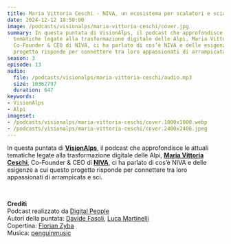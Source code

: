 ```yaml
---
title: Maria Vittoria Ceschi - NIVA, un ecosistema per scalatori e sciatori @Valcamonica
date: 2024-12-12 18:50:00
image: /podcasts/visionalps/maria-vittoria-ceschi/cover.jpg
summary: In questa puntata di VisionAlps, il podcast che approfondisce le attuali
  tematiche legate alla trasformazione digitale delle Alpi, Maria Vittoria Ceschi,
  Co-Founder & CEO di NIVA, ci ha parlato di cos’è NIVA e delle esigenze a cui questo
  progetto risponde per connettere tra loro appassionati di arrampicata e sci.
season: 3
episode: 13
audio:
  file: /podcasts/visionalps/maria-vittoria-ceschi/audio.mp3
  size: 10362797
  duration: 647
keywords:
- VisionAlps
- Alpi
imageset:
- /podcasts/visionalps/maria-vittoria-ceschi/cover.1000x1000.webp
- /podcasts/visionalps/maria-vittoria-ceschi/cover.2400x2400.jpeg
---
```


In questa puntata di [**VisionAlps**](https://www.visionalps.com/), il podcast che approfondisce le attuali tematiche legate alla trasformazione digitale delle Alpi, **[Maria Vittoria Ceschi](https://www.linkedin.com/in/maria-vittoria-ceschi)**, Co-Founder & CEO di [**NIVA**](https://nivaclimb.com/), ci ha parlato di cos’è NIVA e delle esigenze a cui questo progetto risponde per connettere tra loro appassionati di arrampicata e sci.

<br>

**Crediti**<br>
Podcast realizzato da [Digital People](https://w3id.org/digitalpeople)<br>
Autori della puntata: [Davide Fasoli](https://www.linkedin.com/in/davide-fasoli-2b3246179/), [Luca Martinelli](https://www.linkedin.com/in/luca-martinelli/)<br>
Copertina: [Florian Zyba](https://www.linkedin.com/in/florian-zyba/)<br>
Musica: [penguinmusic](https://pixabay.com/users/penguinmusic-24940186/)